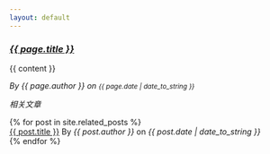 ```yaml
---
layout: default
---
```

<div class="row">
  <div class="col-lg-12">
    <h3><em><a href="{{ post.url }}">{{ page.title }}</a></em></h3>
    <p>{{ content }}</p>
    <p><em>By {{ page.author }} on <small>{{ page.date | date_to_string }}</small></em></p>
  </div>
</div>
<div class="row">
  <div class="col-lg-12">
    <p><em>相关文章</em><p>
  </div>
</div>
{% for post in site.related_posts %}
<div class="row">
  <div class="col-lg-12">
    <i class="icon-angle-right"></i> <a href="{{ post.url }}">{{ post.title }}</a> By <em>{{ post.author }}</em> on <em>{{ post.date | date_to_string }}</em>
  </div>
</div>
{% endfor %}
